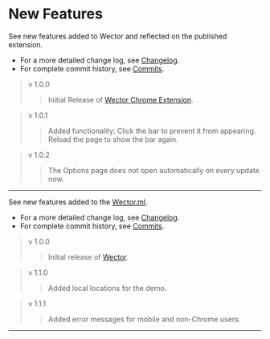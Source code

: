 **New Features**
================

See new features added to Wector and reflected on the published extension.
 
- For a more detailed change log, see [Changelog](https://github.com/khaaliDimaag/Wector/blob/master/mkdwn/CHANGELOG.md "Complete Changelog").
- For complete commit history, see [Commits](https://github.com/khaaliDimaag/Wector/commits "Commit History").

> v 1.0.0
>> Initial Release of [Wector Chrome Extension](https://chrome.google.com/webstore/detail/fnhndnmiikmadhdpfajepacocmeaikde "See on the Chrome Webstore").

> v 1.0.1
>> Added functionality: Click the bar to prevent it from appearing. Reload the page to show the bar again.

> v 1.0.2
>> The Options page does not open automatically on every update now.


* * *

See new features added to the [Wector.ml](http://wector.ml "Visit us!").
  
- For a more detailed change log, see [Changelog](https://github.com/khaaliDimaag/Wector/blob/master/mkdwn/CHANGELOG.md "Complete Changelog").
- For complete commit history, see [Commits](https://github.com/khaaliDimaag/Wector/commits "Commit History").

> v 1.0.0
>> Initial release of [Wector](http://wector.ml "Visit us!").

> v 1.1.0
>> Added local locations for the demo.

> v 1.1.1
>> Added error messages for mobile and non-Chrome users.

* * *
